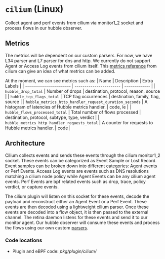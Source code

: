 # `cilium` (Linux)

Collect agent and perf events from cilium via monitor1_2 socket and process flows in our hubble observer.

## Metrics

The metrics will be dependent on our custom parsers. For now, we have L34 parser and L7 parser for dns and http.
We currently do not support Agent or Access Log events from cilium itself.
This [metrics reference](https://docs.cilium.io/en/stable/observability/metrics/#metrics-reference) from cilium can give an idea of what metrics can be added.

At the moment, we can see metrics such as:
|        Name             | Description              | Extra Labels  |
| ----------------------- | -----------------------  | ------------- |
| `hubble_drop_total` | Number of drops | destination, protocol, reason, source |
| `hubble_tcp_flags_total` | TCP flag occurrences | destination, family, flag, source |
| `hubble_metrics_http_handler_request_duration_seconds` | A histogram of latencies of Hubble metrics handler. | code, le |
| `hubble_flows_processed_total` | Total number of flows processed | destination, protocol, subtype, type, verdict |
| `hubble_metrics_http_handler_requests_total` | A counter for requests to Hubble metrics handler. | code |

## Architecture

Cilium collects events and sends these events through the cilium monitor1_2 socket. These events can be categorized as Event Sample or Lost Record. Event samples can be broken down into different categories: Agent events or Perf Events.
Access Log events are events such as DNS resolutions matching a cilium node policy while Agent Events can be any cilium agent events.
Perf Events are bpf related events such as drop, trace, policy verdict, or capture events.

The cilium plugin will listen on this socket for these events, decode the payload and reconstruct either an Agent Event or a Perf Event. These events are then decoded using a lightweight cilium parser. Once these events are decoded into a flow object, it is then passed to the external channel. The retina daemon listens for these events and send it to our monitor agent. Our hubble observer will consume these events and process the flows using our own custom [parsers](pkg/hubble/parser).

### Code locations

- Plugin and eBPF code: *pkg/plugin/cilium/*
